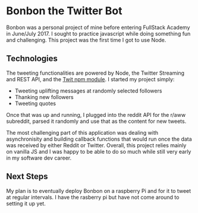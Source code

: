 # Bonbon the Twitter Bot

Bonbon was a personal project of mine before entering FullStack Academy in June/July 2017. I sought to practice javascript while doing something fun and challenging.
This project was the first time I got to use Node.

## Technologies

The tweeting functionalities are powered by Node, the Twitter Streaming and REST API, and the [Twit npm module](https://www.npmjs.com/package/twit).
I started my project simply:
* Tweeting uplifting messages at randomly selected followers
* Thanking new followers
* Tweeting quotes

Once that was up and running, I plugged into the reddit API for the r/aww subreddit, parsed it randomly and use that as the content for new tweets.

The most challenging part of this application was dealing with asynchronisity and building callback functions that would run once the data was received by either Reddit or Twitter.
Overall, this project relies mainly on vanilla JS and I was happy to be able to do so much while still very early in my software dev career.

## Next Steps

My plan is to eventually deploy Bonbon on a raspberry Pi and for it to tweet at regular intervals. I have the rasberry pi but have not come around to setting it up yet.